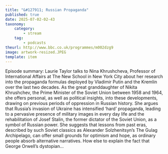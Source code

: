 ```yaml
---
title: "&#127911; Russian Propaganda"
published: true
date: 2025-07-02-02-43
taxonomy:
    category:
        - stream
    tag:
        - podcasts
theurl: http://www.bbc.co.uk/programmes/m002dzg9
image: artwork-resized.JPEG
template: item
---
```


Episode summary: Laurie Taylor talks to Nina Khrushcheva, Professor of International Affairs at The New School in New York City about her research into the propaganda formulas deployed by Vladimir Putin and the Kremlin over the last two decades. As the great granddaughter of Nikita Khrushchev, the Prime Minister of the Soviet Union between 1958 and 1964, she offers personal, as well as political insights, into these developments, drawing on previous periods of oppression in Russian history. She argues that Russia&rsquo;s invasion of Ukraine has intensified &lsquo;hard&rsquo; propaganda, leading to a pervasive presence of military images in every day life and the rehabilitation of Josef Stalin, the former dictator of the Soviet Union, as a symbol of Russian power. She suggests that lessons from past eras, described by such Soviet classics as Alexander Solzhenitsyn&rsquo;s The Gulag Archipelago, can offer small grounds for optimism and hope, as ordinary people absorb alternative narratives. How else to explain the fact that George Orwell&rsquo;s dystopian&hellip;
